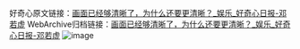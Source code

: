 好奇心原文链接：[画面已经够清晰了，为什么还要更清晰？_娱乐_好奇心日报-邓若虚](https://www.qdaily.com/articles/506.html)
WebArchive归档链接：[画面已经够清晰了，为什么还要更清晰？_娱乐_好奇心日报-邓若虚](http://web.archive.org/web/20170921092947/http://www.qdaily.com/articles/506.html)
![image](http://ww3.sinaimg.cn/large/007d5XDply1g3v43akikij30u02pwb29)
